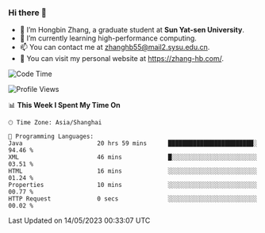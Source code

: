 ### Hi there 👋

- 🔭 I’m Hongbin Zhang, a graduate student at **Sun Yat-sen University**.
- 🌱 I’m currently learning high-performance computing.
- 📫 You can contact me at zhanghb55@mail2.sysu.edu.cn.
- 👀 You can visit my personal website at https://zhang-hb.com/.

<!--START_SECTION:waka-->
![Code Time](http://img.shields.io/badge/Code%20Time-212%20hrs%205%20mins-blue)

![Profile Views](http://img.shields.io/badge/Profile%20Views-12-blue)

📊 **This Week I Spent My Time On** 

```text
🕑︎ Time Zone: Asia/Shanghai

💬 Programming Languages: 
Java                     20 hrs 59 mins      ████████████████████████░   94.46 % 
XML                      46 mins             █░░░░░░░░░░░░░░░░░░░░░░░░   03.51 % 
HTML                     16 mins             ░░░░░░░░░░░░░░░░░░░░░░░░░   01.24 % 
Properties               10 mins             ░░░░░░░░░░░░░░░░░░░░░░░░░   00.77 % 
HTTP Request             0 secs              ░░░░░░░░░░░░░░░░░░░░░░░░░   00.02 % 
```


 Last Updated on 14/05/2023 00:33:07 UTC
<!--END_SECTION:waka-->